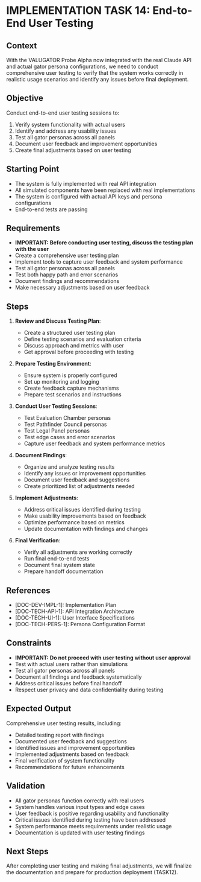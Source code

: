 # IMPLEMENTATION TASK 14: End-to-End User Testing

## Context
With the VALUGATOR Probe Alpha now integrated with the real Claude API and actual gator persona configurations, we need to conduct comprehensive user testing to verify that the system works correctly in realistic usage scenarios and identify any issues before final deployment.

## Objective
Conduct end-to-end user testing sessions to:
1. Verify system functionality with actual users
2. Identify and address any usability issues
3. Test all gator personas across all panels
4. Document user feedback and improvement opportunities
5. Create final adjustments based on user testing

## Starting Point
- The system is fully implemented with real API integration
- All simulated components have been replaced with real implementations
- The system is configured with actual API keys and persona configurations
- End-to-end tests are passing

## Requirements
- **IMPORTANT: Before conducting user testing, discuss the testing plan with the user**
- Create a comprehensive user testing plan
- Implement tools to capture user feedback and system performance
- Test all gator personas across all panels
- Test both happy path and error scenarios
- Document findings and recommendations
- Make necessary adjustments based on user feedback

## Steps
1. **Review and Discuss Testing Plan**:
   - Create a structured user testing plan
   - Define testing scenarios and evaluation criteria
   - Discuss approach and metrics with user
   - Get approval before proceeding with testing

2. **Prepare Testing Environment**:
   - Ensure system is properly configured
   - Set up monitoring and logging
   - Create feedback capture mechanisms
   - Prepare test scenarios and instructions

3. **Conduct User Testing Sessions**:
   - Test Evaluation Chamber personas
   - Test Pathfinder Council personas
   - Test Legal Panel personas
   - Test edge cases and error scenarios
   - Capture user feedback and system performance metrics

4. **Document Findings**:
   - Organize and analyze testing results
   - Identify any issues or improvement opportunities
   - Document user feedback and suggestions
   - Create prioritized list of adjustments needed

5. **Implement Adjustments**:
   - Address critical issues identified during testing
   - Make usability improvements based on feedback
   - Optimize performance based on metrics
   - Update documentation with findings and changes

6. **Final Verification**:
   - Verify all adjustments are working correctly
   - Run final end-to-end tests
   - Document final system state
   - Prepare handoff documentation

## References
- [DOC-DEV-IMPL-1]: Implementation Plan
- [DOC-TECH-API-1]: API Integration Architecture
- [DOC-TECH-UI-1]: User Interface Specifications
- [DOC-TECH-PERS-1]: Persona Configuration Format

## Constraints
- **IMPORTANT: Do not proceed with user testing without user approval**
- Test with actual users rather than simulations
- Test all gator personas across all panels
- Document all findings and feedback systematically
- Address critical issues before final handoff
- Respect user privacy and data confidentiality during testing

## Expected Output
Comprehensive user testing results, including:
- Detailed testing report with findings
- Documented user feedback and suggestions
- Identified issues and improvement opportunities
- Implemented adjustments based on feedback
- Final verification of system functionality
- Recommendations for future enhancements

## Validation
- All gator personas function correctly with real users
- System handles various input types and edge cases
- User feedback is positive regarding usability and functionality
- Critical issues identified during testing have been addressed
- System performance meets requirements under realistic usage
- Documentation is updated with user testing findings

## Next Steps
After completing user testing and making final adjustments, we will finalize the documentation and prepare for production deployment (TASK12).